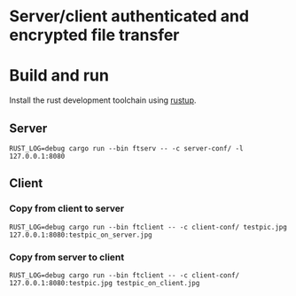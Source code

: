 # Server/client authenticated and encrypted file transfer 

# Build and run

Install the rust development toolchain using [rustup](https://rustup.rs/).



## Server

```
RUST_LOG=debug cargo run --bin ftserv -- -c server-conf/ -l 127.0.0.1:8080
```

## Client

### Copy from client to server

```
RUST_LOG=debug cargo run --bin ftclient -- -c client-conf/ testpic.jpg 127.0.0.1:8080:testpic_on_server.jpg
```

### Copy from server to client

```
RUST_LOG=debug cargo run --bin ftclient -- -c client-conf/ 127.0.0.1:8080:testpic.jpg testpic_on_client.jpg
```
